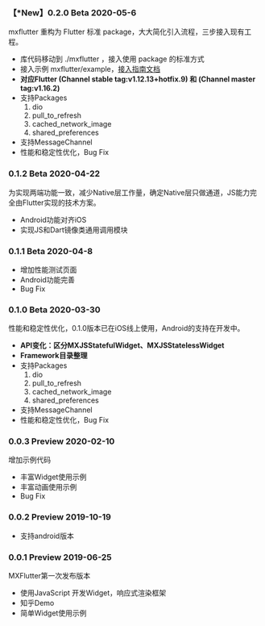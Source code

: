 ### 【*New】0.2.0 Beta   2020-05-6

   mxflutter 重构为 Flutter 标准 package，大大简化引入流程，三步接入现有工程。

  *   库代码移动到 ./mxflutter ，接入使用 package 的标准方式
  *   接入示例 mxflutter/example，[接入指南文档](https://github.com/mxflutter/mxflutter/tree/master/mxflutter) 
  *   **对应Flutter (Channel stable tag:v1.12.13+hotfix.9) 和 (Channel master tag:v1.16.2)**
  *   支持Packages
      1.   dio
      2.   pull_to_refresh
      3.   cached_network_image
      4.   shared_preferences
  *   支持MessageChannel
  *   性能和稳定性优化，Bug Fix
  
###  0.1.2 Beta   2020-04-22

为实现两端功能一致，减少Native层工作量，确定Native层只做通道，JS能力完全由Flutter实现的技术方案。

  *   Android功能对齐iOS
  *   实现JS和Dart镜像类通用调用模块

### 0.1.1 Beta   2020-04-8

  *   增加性能测试页面
  *   Android功能完善
  *   Bug Fix
  
### 0.1.0 Beta   2020-03-30 

 性能和稳定性优化，0.1.0版本已在iOS线上使用，Android的支持在开发中。

  *   **API变化：区分MXJSStatefulWidget、MXJSStatelessWidget**
  *   **Framework目录整理**
  *   支持Packages
      1.   dio
      2.   pull_to_refresh
      3.   cached_network_image
      4.   shared_preferences
  *   支持MessageChannel
  *   性能和稳定性优化，Bug Fix


###  0.0.3 Preview   2020-02-10

  增加示例代码
  
  *   丰富Widget使用示例
  *   丰富动画使用示例
  *   Bug Fix

###  0.0.2 Preview   2019-10-19

  *   支持android版本

###  0.0.1 Preview   2019-06-25

  MXFlutter第一次发布版本
  
  * 使用JavaScript 开发Widget，响应式渲染框架
  * 知乎Demo
  * 简单Widget使用示例

